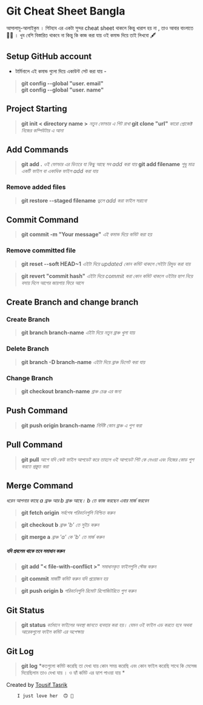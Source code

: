 # Git Cheat Sheet Bangla
আসালামু-আলাইকুম । গিটহাব এর একটা সুন্দর cheat sheet থাকলে কিন্তু খারাপ হয় না , তাও আবার বাংলাতে 👀👀 । খুব বেশি বিস্তারিত থাকবে না কিন্তু কি কাজ করা যায় ওই কমান্ড দিয়ে তাই লিখবো 🖋️

## Setup GitHub account
- টার্মিনালে এই কমান্ড গুলো দিয়ে  একাউন্ট সেট  করা যায় - 
>**git config --global "user. email"**  
>**git config --global "user. name"** 

## Project Starting
>**git init < directory name >** *নতুন ফোল্ডার এ  গিট  রাখা*
>**git clone "url"** *কারো প্রোজেক্ট নিজের কম্পিউটার এ আনা*

## Add Commands

>  **git add .**    *ওই ফোল্ডার এর ভিতরে যা কিছু আছে সব add করা যায়* 
> **git add filename** *শুধু মাত্র একটি ফাইল বা একাধিক ফাইল add করা যায়*

### Remove added files
> **git restore --staged filename** *ভুলে add করা ফাইল সরানো*

## Commit Command
> **git commit -m "Your message"** *এই কমান্ড দিয়ে কমিট করা হয়*
### Remove committed file
> **git reset --soft HEAD~1**  *এইটা দিয়ে updated কোন কমিট থাকলে সেইটা রিমুভ করা যায়* 

> **git revert "commit hash"** *এইটা দিয়ে commit করা কোন কমিট থাকলে ওইটার হ্যাশ নিয়ে বসায় দিলে আগের জায়গায় ফিরে আসে*

## Create Branch and change branch

### Create Branch
> **git branch branch-name** *এইটা দিয়ে নতুন ব্রাঞ্চ খুলা যায়*

### Delete Branch
> **git branch -D branch-name** *এইটা দিয়ে ব্রাঞ্চ ডিলেট করা যায়*

### Change Branch
>**git checkout branch-name** *ব্রাঞ্চ চেঞ্জ এর জন্য*

## Push Command
> **git push origin branch-name** *নির্দিষ্ট কোন ব্রাঞ্চ এ পুশ করা*

## Pull Command
> **git pull**  *আগে যদি কেউ  ফাইল আপডেট করে তাহলে ওই আপডেট গিট কে দেওয়া এবং নিজের কোড পুশ করতে  প্রস্তুত করা*
## Merge Command
*ধরেন আপনার কাছে  a ব্রাঞ্চ আর b ব্রাঞ্চ আছে। b তে কাজ করছেন এবার মার্জ করবেন*

> **git fetch origin**  *সর্বশেষ পরিবর্তনগুলি নিশ্চিত করুন*

> **git checkout b**  *ব্রাঞ্চ 'b' তে সুইচ করুন*

> **git merge a** *ব্রাঞ্চ 'a' কে 'b' তে মার্জ করুন*

##### যদি  প্রবলেম থাকে তবে সমাধান করুন

>**git add "< file-with-conflict >"**   *সমাধানকৃত ফাইলগুলি স্টেজ করুন*

>**git commit**   *মার্জটি কমিট করুন যদি প্রয়োজন হয়*

>**git push origin b**  *পরিবর্তনগুলি রিমোট রিপোজিটরিতে পুশ করুন*

 
## Git Status
> **git status**  *বর্তমানে ফাইলের অবস্থা জানতে ব্যবহার করা হয়। যেমন ওই ফাইল এড করতে হবে অথবা আরেকগুলো ফাইল কমিট এর অপেক্ষায়*
## Git Log
>**git log** *কতগুলো কমিট করেছি তা দেখা যায় কোন সময় করেছি এবং কোন ফাইল  করেছি সাথে কি মেসেজ দিয়েছিলাম  তাও দেখা যায় । ও হ্যাঁ  কমিট এর হ্যাশ পাওয়া যায় *

 Created by [Tousif Tasrik](https://github.com/inverse-tousif)

     

	    I just love her  🙃 💖
